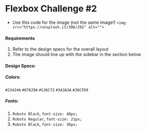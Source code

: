 # Flexbox Challenge #2

- Use this code for the image
  (not the same image!)
  `<img src="https://unsplash.it/386/292" alt="">`

#### Requirements
1. Refer to the design specs for the
   overall layout 
2. The image should line up with
   the sidebar in the section
   below

#### Design Specs:

##### Colors:
`#23424A`
`#87629A`
`#136C72`
`#3A3A3A`
`#38CFD9`

##### Fonts:
1. `Roboto Black`, `font-size: 48px;`
2. `Roboto Regular`, `font-size: 21px;`
3. `Roboto Black`, `font-size: 36px;`